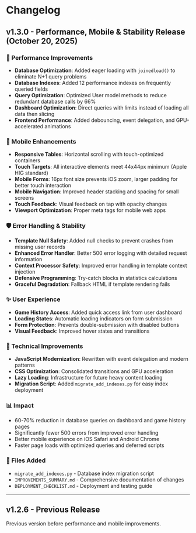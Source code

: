 # Changelog

## v1.3.0 - Performance, Mobile & Stability Release (October 20, 2025)

### 🚀 Performance Improvements
- **Database Optimization**: Added eager loading with `joinedload()` to eliminate N+1 query problems
- **Database Indexes**: Added 12 performance indexes on frequently queried fields
- **Query Optimization**: Optimized User model methods to reduce redundant database calls by 66%
- **Dashboard Optimization**: Direct queries with limits instead of loading all data then slicing
- **Frontend Performance**: Added debouncing, event delegation, and GPU-accelerated animations

### 📱 Mobile Enhancements
- **Responsive Tables**: Horizontal scrolling with touch-optimized containers
- **Touch Targets**: All interactive elements meet 44x44px minimum (Apple HIG standard)
- **Mobile Forms**: 16px font size prevents iOS zoom, larger padding for better touch interaction
- **Mobile Navigation**: Improved header stacking and spacing for small screens
- **Touch Feedback**: Visual feedback on tap with opacity changes
- **Viewport Optimization**: Proper meta tags for mobile web apps

### 🛡️ Error Handling & Stability
- **Template Null Safety**: Added null checks to prevent crashes from missing user records
- **Enhanced Error Handler**: Better 500 error logging with detailed request information
- **Context Processor Safety**: Improved error handling in template context injection
- **Defensive Programming**: Try-catch blocks in statistics calculations
- **Graceful Degradation**: Fallback HTML if template rendering fails

### ✨ User Experience
- **Game History Access**: Added quick access link from user dashboard
- **Loading States**: Automatic loading indicators on form submission
- **Form Protection**: Prevents double-submission with disabled buttons
- **Visual Feedback**: Improved hover states and transitions

### 🔧 Technical Improvements
- **JavaScript Modernization**: Rewritten with event delegation and modern patterns
- **CSS Optimization**: Consolidated transitions and GPU acceleration
- **Lazy Loading**: Infrastructure for future heavy content loading
- **Migration Script**: Added `migrate_add_indexes.py` for easy index deployment

### 📊 Impact
- 60-70% reduction in database queries on dashboard and game history pages
- Significantly fewer 500 errors from improved error handling
- Better mobile experience on iOS Safari and Android Chrome
- Faster page loads with optimized queries and deferred scripts

### 📝 Files Added
- `migrate_add_indexes.py` - Database index migration script
- `IMPROVEMENTS_SUMMARY.md` - Comprehensive documentation of changes
- `DEPLOYMENT_CHECKLIST.md` - Deployment and testing guide

---

## v1.2.6 - Previous Release
Previous version before performance and mobile improvements.

